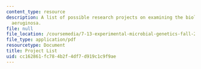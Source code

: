 ```yaml
---
content_type: resource
description: A list of possible research projects on examining the biology of Pseudomonas
  aeruginosa.
file: null
file_location: /coursemedia/7-13-experimental-microbial-genetics-fall-2008/cc162861fc784b2f4df7d919c1c9f9ae_MIT7_13f08_lab01_ProjectSummaries.pdf
file_type: application/pdf
resourcetype: Document
title: Project List
uid: cc162861-fc78-4b2f-4df7-d919c1c9f9ae
---
```

